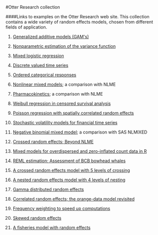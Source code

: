 #Otter Research collection

####Links to examples on the Otter Research web site. This collection contains a wide variety of random effects models, chosen from different fields of application.

            
1. <a href="http://otter-rsch.com/admbre/examples/union/union.html">Generalized additive models (GAM's)</a>
2. <a href="http://otter-rsch.com/admbre/examples/lidar/lidar.html">Nonparametric estimation of the variance function</a>
3. <a href="http://otter-rsch.com/admbre/examples/logistic/logistic.html">Mixed logistic regression</a>
4. <a href="http://otter-rsch.com/admbre/examples/polio/polio.html">Discrete valued time series</a>
5. <a href="http://otter-rsch.com/admbre/examples/socatt/socatt.html">Ordered categorical responses</a>
6. <a href="http://otter-rsch.com/admbre/examples/orange/orange.html">Nonlinear mixed models</a>; a comparison with NLME

7. <a href="http://otter-rsch.com/admbre/examples/pheno/pheno.html">Pharmacokinetics</a>; a comparison with NLME
8. <a href="http://otter-rsch.com/admbre/examples/kidney/kidney.html">Weibull regression in censored survival analysis</a>
9. <a href="http://otter-rsch.com/admbre/examples/spatial/spatial.html">Poisson regression with spatially correlated random effects</a>
10. <a href="http://otter-rsch.com/admbre/examples/sdv/sdv.html">Stochastic volatility models for financial time series</a>&nbsp;

11. <a href="http://otter-rsch.com/admbre/examples/nbmm/nbmm.html">Negative binomial mixed model</a>; a comparison with SAS NLMIXED
12. <a href="http://otter-rsch.com/admbre/examples/orange2/orange2.html">Crossed random effects; Beyond NLME</a>
13. <a href="http://otter-rsch.com/admbre/examples/glmmadmb/glmmADMB.html">Mixed models for overdispersed and zero-inflated count data in R</a>
14. <a href="http://otter-rsch.com/admbre/examples/bcb/bcb.html">REML estimation; Assessment of BCB bowhead whales</a>
15. <a href="http://otter-rsch.com/admbre/examples/biglog/biglog.html">A crossed random effects model with 5 levels of crossing</a>
16. <a href="http://otter-rsch.com/admbre/examples/nested4/nested4.html">A nested random effects model with 4 levels of nesting</a>
17. <a href="http://otter-rsch.com/admbre/examples/gamma/gamma.html">Gamma distributed random effects</a>
18. <a href="http://otter-rsch.com/admbre/examples/orange_cor/orange_cor.html">Correlated random effects; the orange-data model revisited</a>
19. <a href="http://otter-rsch.com/admbre/examples/weights/weights.html">Frequency weighting to speed up computations</a>
20. <a href="http://otter-rsch.com/admbre/examples/skewed/skewed.html">Skewed random effects</a>
21. <a href="http://otter-rsch.com/admbre/examples/caest/caest.html">A fisheries model with random effects</a>
